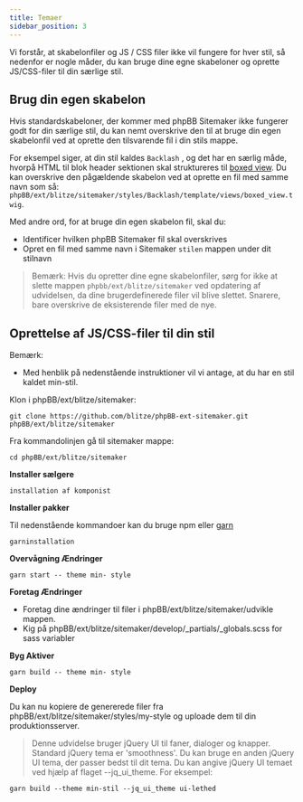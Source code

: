 ```yaml
---
title: Temaer
sidebar_position: 3
---
```


Vi forstår, at skabelonfiler og JS / CSS filer ikke vil fungere for hver stil, så nedenfor er nogle måder, du kan bruge dine egne skabeloner og oprette JS/CSS-filer til din særlige stil.

## Brug din egen skabelon

Hvis standardskabeloner, der kommer med phpBB Sitemaker ikke fungerer godt for din særlige stil, du kan nemt overskrive den til at bruge din egen skabelonfil ved at oprette den tilsvarende fil i din stils mappe.

For eksempel siger, at din stil kaldes `Backlash` , og det har en særlig måde, hvorpå HTML til blok header sektionen skal struktureres til [boxed view](/docs/user/blocks/block-views). Du kan overskrive den pågældende skabelon ved at oprette en fil med samme navn som så: `phpBB/ext/blitze/sitemaker/styles/Backlash/template/views/boxed_view.twig`.

Med andre ord, for at bruge din egen skabelon fil, skal du:
* Identificer hvilken phpBB Sitemaker fil skal overskrives
* Opret en fil med samme navn i Sitemaker `stilen` mappen under dit stilnavn

> Bemærk: Hvis du opretter dine egne skabelonfiler, sørg for ikke at slette mappen `phpbb/ext/blitze/sitemaker` ved opdatering af udvidelsen, da dine brugerdefinerede filer vil blive slettet. Snarere, bare overskrive de eksisterende filer med de nye.

## Oprettelse af JS/CSS-filer til din stil

Bemærk:
* Med henblik på nedenstående instruktioner vil vi antage, at du har en stil kaldet min-stil.

Klon i phpBB/ext/blitze/sitemaker:

    git clone https://github.com/blitze/phpBB-ext-sitemaker.git phpBB/ext/blitze/sitemaker

Fra kommandolinjen gå til sitemaker mappe:

    cd phpBB/ext/blitze/sitemaker

**Installer sælgere**

    installation af komponist

**Installer pakker**

Til nedenstående kommandoer kan du bruge npm eller [garn](https://yarnpkg.com)

    garninstallation

**Overvågning Ændringer**

    garn start -- theme min- style

**Foretag Ændringer**

* Foretag dine ændringer til filer i phpBB/ext/blitze/sitemaker/udvikle mappen.
* Kig på phpBB/ext/blitze/sitemaker/develop/_partials/_globals.scss for sass variabler

**Byg Aktiver**

    garn build -- theme min- style

**Deploy**

Du kan nu kopiere de genererede filer fra phpBB/ext/blitze/sitemaker/styles/my-style og uploade dem til din produktionsserver.

> Denne udvidelse bruger jQuery UI til faner, dialoger og knapper. Standard jQuery tema er 'smoothness'. Du kan bruge en anden jQuery UI tema, der passer bedst til dit tema. Du kan angive jQuery UI temaet ved hjælp af flaget --jq_ui_theme. For eksempel:

    garn build --theme min-stil --jq_ui_theme ui-lethed
